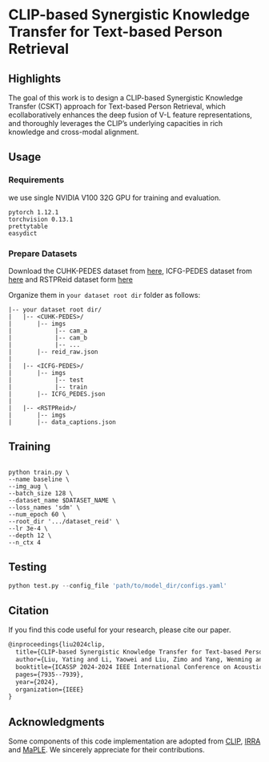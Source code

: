 # CLIP-based Synergistic Knowledge Transfer for Text-based Person Retrieval


## Highlights

The goal of this work is to design  a CLIP-based Synergistic Knowledge Transfer (CSKT) approach for Text-based Person Retrieval,  which ecollaboratively enhances the deep fusion of V-L feature representations, and thoroughly leverages the CLIP’s underlying capacities in rich knowledge and cross-modal alignment.

## Usage
### Requirements
we use single NVIDIA V100 32G GPU for training and evaluation. 
```
pytorch 1.12.1
torchvision 0.13.1
prettytable
easydict
```

### Prepare Datasets
Download the CUHK-PEDES dataset from [here](https://github.com/ShuangLI59/Person-Search-with-Natural-Language-Description), ICFG-PEDES dataset from [here](https://github.com/zifyloo/SSAN) and RSTPReid dataset form [here](https://github.com/NjtechCVLab/RSTPReid-Dataset)

Organize them in `your dataset root dir` folder as follows:
```
|-- your dataset root dir/
|   |-- <CUHK-PEDES>/
|       |-- imgs
|            |-- cam_a
|            |-- cam_b
|            |-- ...
|       |-- reid_raw.json
|
|   |-- <ICFG-PEDES>/
|       |-- imgs
|            |-- test
|            |-- train 
|       |-- ICFG_PEDES.json
|
|   |-- <RSTPReid>/
|       |-- imgs
|       |-- data_captions.json
```


## Training

```

python train.py \
--name baseline \
--img_aug \
--batch_size 128 \
--dataset_name $DATASET_NAME \
--loss_names 'sdm' \
--num_epoch 60 \
--root_dir '.../dataset_reid' \
--lr 3e-4 \
--depth 12 \
--n_ctx 4
```

## Testing

```python
python test.py --config_file 'path/to/model_dir/configs.yaml'
```

## Citation
If you find this code useful for your research, please cite our paper.

```tex
@inproceedings{liu2024clip,
  title={CLIP-based Synergistic Knowledge Transfer for Text-based Person Retrieval},
  author={Liu, Yating and Li, Yaowei and Liu, Zimo and Yang, Wenming and Wang, Yaowei and Liao, Qingmin},
  booktitle={ICASSP 2024-2024 IEEE International Conference on Acoustics, Speech and Signal Processing (ICASSP)},
  pages={7935--7939},
  year={2024},
  organization={IEEE}
}
```

## Acknowledgments
Some components of this code implementation are adopted from [CLIP](https://github.com/openai/CLIP), [IRRA](https://github.com/anosorae/IRRA) and [MaPLE](https://github.com/muzairkhattak/multimodal-prompt-learning). We sincerely appreciate for their contributions.

